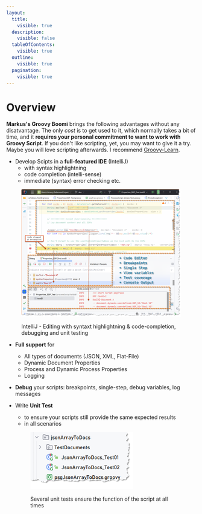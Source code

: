 ```yaml
---
layout:
  title:
    visible: true
  description:
    visible: false
  tableOfContents:
    visible: true
  outline:
    visible: true
  pagination:
    visible: true
---
```


# Overview

**Markus's Groovy Boomi** brings the following advantages without any disatvantage. The only _cost_ is to get used to it, which normally takes a bit of time, and it **requires your personal commitment to want to work with Groovy Script**. If you don't like scripting, yet, you may want to give it a try. Maybe you will love scripting afterwards. I recommend [Groovy-Learn](https://groovy-lang.org/learn.html).

* Develop Scipts in a **full-featured IDE** (IntelliJ)
  * with syntax highlightning
  * code completion (intelli-sense)
  * immediate (syntax) error checking etc.

<figure><img src="../.gitbook/assets/image (2) (1) (1).png" alt=""><figcaption><p>IntelliJ - Editing with syntaxt highlightning &#x26; code-completion, debugging and unit testing</p></figcaption></figure>

* **Full support** for
  * All types of documents (JSON, XML, Flat-File)
  * Dynamic Document Properties
  * Process and Dynamic Process Properties
  * Logging
* **Debug** your scripts: breakpoints, single-step, debug variables, log messages
*   Write **Unit Test**

    * to ensure your scripts still provide the same expected results
    * in all scenarios

    <div align="left">

    <figure><img src="../.gitbook/assets/image (3).png" alt="" width="272"><figcaption><p>Several unit tests ensure the function of the script at all times</p></figcaption></figure>

    </div>
